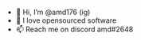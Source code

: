 - 👋 Hi, I’m @amd176 (ig)
- 🌱 I love opensourced software
- 📫 Reach me on discord amd#2648

<!---
amd176/amd176 is a ✨ special ✨ repository because its `README.md` (this file) appears on your GitHub profile.
You can click the Preview link to take a look at your changes.
--->
